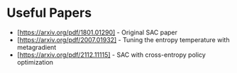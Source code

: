 # Useful Papers

- [https://arxiv.org/pdf/1801.01290] - Original SAC paper
- [https://arxiv.org/pdf/2007.01932] - Tuning the entropy temperature with metagradient
- [https://arxiv.org/pdf/2112.11115] - SAC with cross-entropy policy optimization
